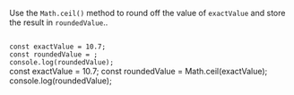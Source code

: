 Use the `Math.ceil()` method to round off
the value of `exactValue`
and
store the result in `roundedValue`..

<codeblock language="javascript" type="exercise" testMode="fixedInput">
<code>
const exactValue = 10.7;
const roundedValue = ;
console.log(roundedValue);
</code>

<solution>
const exactValue = 10.7;
const roundedValue = Math.ceil(exactValue);
console.log(roundedValue);
</solution>
</codeblock>
